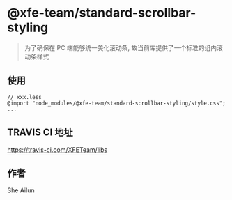 # @xfe-team/standard-scrollbar-styling

> 为了确保在 PC 端能够统一美化滚动条, 故当前库提供了一个标准的组内滚动条样式

## 使用

```less
// xxx.less
@import "node_modules/@xfe-team/standard-scrollbar-styling/style.css";
...

```

## TRAVIS CI 地址

https://travis-ci.com/XFETeam/libs

## 作者
She Ailun
